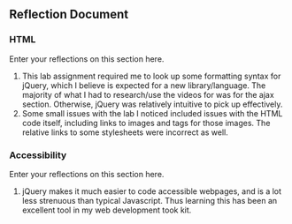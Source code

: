 ## Reflection Document

### HTML

Enter your reflections on this section here.

1. This lab assignment required me to look up some formatting syntax for jQuery, which I believe is expected for a new library/language. The majority of what I had to research/use the videos for was for the ajax section. Otherwise, jQuery was relatively intuitive to pick up effectively.
2. Some small issues with the lab I noticed included issues with the HTML code itself, including links to images and tags for those images. The relative links to some stylesheets were incorrect as well.

### Accessibility

Enter your reflections on this section here.

1. jQuery makes it much easier to code accessible webpages, and is a lot less strenuous than typical Javascript. Thus learning this has been an excellent tool in my web development took kit.
